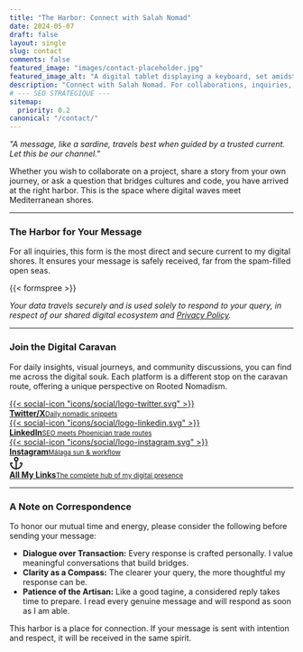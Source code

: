 ```yaml
---
title: "The Harbor: Connect with Salah Nomad"
date: 2024-05-07
draft: false
layout: single
slug: contact
comments: false
featured_image: "images/contact-placeholder.jpg"
featured_image_alt: "A digital tablet displaying a keyboard, set amidst a vibrant Moroccan souk scene with colorful spices and traditional goods, symbolizing modern contact in a traditional setting."
description: "Connect with Salah Nomad. For collaborations, inquiries, or shared stories, this is the harbor for your message. Let's build bridges from the Mediterranean shores to the digital world."
# --- SEO STRATÉGIQUE ---
sitemap:
  priority: 0.2
canonical: "/contact/"
---
```


*"A message, like a sardine, travels best when guided by a trusted current. Let this be our channel."*

Whether you wish to collaborate on a project, share a story from your own journey, or ask a question that bridges cultures and code, you have arrived at the right harbor. This is the space where digital waves meet Mediterranean shores.

---

### The Harbor for Your Message

For all inquiries, this form is the most direct and secure current to my digital shores. It ensures your message is safely received, far from the spam-filled open seas.

{{< formspree >}}

*Your data travels securely and is used solely to respond to your query, in respect of our shared digital ecosystem and [Privacy Policy](/privacy/).*

---

### Join the Digital Caravan

For daily insights, visual journeys, and community discussions, you can find me across the digital souk. Each platform is a different stop on the caravan route, offering a unique perspective on Rooted Nomadism.

<div class="contact-social-grid">
  <a href="https://x.com/Salah_Nomad" class="social-card" target="_blank" rel="noopener noreferrer">
    <div class="social-icon">{{< social-icon "icons/social/logo-twitter.svg" >}}</div>
    <div class="social-text"><strong>Twitter/X</strong><small>Daily nomadic snippets</small></div>
  </a>
  <a href="https://linkedin.com/in/salahnomad" class="social-card" target="_blank" rel="noopener noreferrer">
    <div class="social-icon">{{< social-icon "icons/social/logo-linkedin.svg" >}}</div>
    <div class="social-text"><strong>LinkedIn</strong><small>SEO meets Phoenician trade routes</small></div>
  </a>
  <a href="https://www.instagram.com/salahnomad/" class="social-card" target="_blank" rel="noopener noreferrer">
    <div class="social-icon">{{< social-icon "icons/social/logo-instagram.svg" >}}</div>
    <div class="social-text"><strong>Instagram</strong><small>Málaga sun & workflow</small></div>
  </a>
  <a href="/connect/hub/" class="social-card" rel="noopener noreferrer">
    <div class="social-icon">
      <svg xmlns="http://www.w3.org/2000/svg" width="24" height="24" viewBox="0 0 24" fill="none" stroke="currentColor" stroke-width="2" stroke-linecap="round" stroke-linejoin="round" class="feather feather-anchor"><circle cx="12" cy="5" r="3"></circle><line x1="12" y1="22" x2="12" y2="8"></line><path d="M5 12H2a10 10 0 0 0 20 0h-3"></path></svg>
    </div>
    <div class="social-text"><strong>All My Links</strong><small>The complete hub of my digital presence</small></div>
  </a>
</div>

---

### A Note on Correspondence

To honor our mutual time and energy, please consider the following before sending your message:

-   **Dialogue over Transaction:** Every response is crafted personally. I value meaningful conversations that build bridges.
-   **Clarity as a Compass:** The clearer your query, the more thoughtful my response can be.
-   **Patience of the Artisan:** Like a good tagine, a considered reply takes time to prepare. I read every genuine message and will respond as soon as I am able.

This harbor is a place for connection. If your message is sent with intention and respect, it will be received in the same spirit.